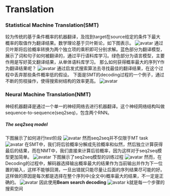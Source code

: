 # Translation
### Statistical Machine Translation(SMT)
较为传统的基于条件概率的机器翻译，及找到target在source给定的条件下最大概率的取值作为翻译结果。数学理论基于贝叶斯论，如下图表示。
![avatar](https://github.com/coderGray1296/NLP/blob/master/cs224n/pictures/6.1.png)
通过贝叶斯将后验概率转换为两个独立项的乘积即可分别求解。蓝色部分为翻译模型，展示了词和句子如何被翻译的，通过平行语料库学习。绿色部分为语言模型，主要作用是写好英文翻译结果，从单体语料库学习。
那么如何获得概率最大的序列Y作为翻译结果呢？
![avatar](https://github.com/coderGray1296/NLP/blob/master/cs224n/pictures/6.2.png)
通过启发式搜索算法去寻找最佳的翻译结果，在这个过程中丢弃那些条件概率低的假设。
下面是SMT的decoding过程的一个例子，通过不断的剪枝操作，使得搜索树结构的效率更高。
![avatar](https://github.com/coderGray1296/NLP/blob/master/cs224n/pictures/6.3.png)
### Neural Machine Translation(NMT)
神经机器翻译是通过一个单一的神经网络去进行机器翻译。这个神经网络结构叫做sequence-to-sequence(seq2seq)，包含两个RNN。
##### The seq2seq model
下图展示了如何进行test阶段
![avatar](https://github.com/coderGray1296/NLP/blob/master/cs224n/pictures/6.4.png)
然而seq2seq并不仅限于MT task
![avatar](https://github.com/coderGray1296/NLP/blob/master/cs224n/pictures/6.5.png)
在SMT中，我们将后验概率分解成先验概率和似然，然后独立计算获得最后的结果，而在NMT中，我们直接来计算后验概率，因为这样对于seq2seq模型更加简单。
![avatar](https://github.com/coderGray1296/NLP/blob/master/cs224n/pictures/6.6.png)
下图展示了seq2seq模型的训练过程
![avatar](https://github.com/coderGray1296/NLP/blob/master/cs224n/pictures/6.7.png)
然而，在Decoding的过程中，解码器选择输出概率最大的结果作为当前输出并作为下一位置的输入，这样不能够回溯，一旦出错就只能尽量让后面的序列结果尽可能的好。这样做的原因是每次都是选择在整个序列中(全文中)概率最大的结果，不一定是正确的。
![avatar](https://github.com/coderGray1296/NLP/blob/master/cs224n/pictures/6.8.png)
因此使用**Beam search decoding**
![avatar](https://github.com/coderGray1296/NLP/blob/master/cs224n/pictures/6.9.png)
k就是每一个步骤的搜索空间

